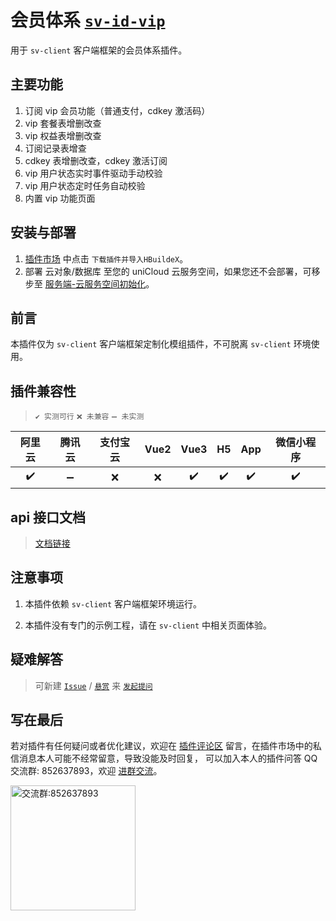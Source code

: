 # 会员体系 [`sv-id-vip`](https://ext.dcloud.net.cn/plugin?id=17048)

用于 `sv-client` 客户端框架的会员体系插件。

## 主要功能

1. 订阅 vip 会员功能（普通支付，cdkey 激活码）
2. vip 套餐表增删改查
3. vip 权益表增删改查
4. 订阅记录表增查
5. cdkey 表增删改查，cdkey 激活订阅
6. vip 用户状态实时事件驱动手动校验
7. vip 用户状态定时任务自动校验
8. 内置 vip 功能页面

## 安装与部署

1. [插件市场](https://ext.dcloud.net.cn/plugin?id=17048) 中点击 `下载插件并导入HBuildeX`。
2. 部署 云对象/数据库 至您的 uniCloud 云服务空间，如果您还不会部署，可移步至 [服务端-云服务空间初始化](../../frame/sv-service/sv-service.md#云服务空间初始化)。

## 前言

本插件仅为 `sv-client` 客户端框架定制化模组插件，不可脱离 `sv-client` 环境使用。

## 插件兼容性

> `✔️ 实测可行` `❌ 未兼容` `➖ 未实测`

| 阿里云 | 腾讯云 | 支付宝云 | Vue2 | Vue3 | H5  | App | 微信小程序 |
| :----: | :----: | :------: | :--: | :--: | :-: | :-: | :--------: |
|   ✔️   |   ➖   |    ❌    |  ❌  |  ✔️  | ✔️  | ✔️  |     ✔️     |

## api 接口文档

> [文档链接](https://console-docs.apipost.cn/preview/c3268618df9a75e0/6acb1e9aa56ea56c?target_id=d4b30806-ef67-4c1f-a126-dca17094c7c6)

## 注意事项

1. 本插件依赖 `sv-client` 客户端框架环境运行。

2. 本插件没有专门的示例工程，请在 `sv-client` 中相关页面体验。

## 疑难解答

> 可新建 [`Issue`](https://gitee.com/Sonve/sv-app-docs/issues/new) / [`悬赏`](https://gitee.com/Sonve/sv-app-docs/reward_issues/new) 来 [`发起提问`](https://gitee.com/Sonve/sv-app-docs/issues)

## 写在最后

若对插件有任何疑问或者优化建议，欢迎在 [插件评论区](https://ext.dcloud.net.cn/plugin?id=17048#rating) 留言，在插件市场中的私信消息本人可能不经常留意，导致没能及时回复，
可以加入本人的插件问答 QQ 交流群: 852637893，欢迎 [进群交流](https://qm.qq.com/cgi-bin/qm/qr?k=HD9IXnUruOa5pplF1jAeQsLb9BNnP_DE&jump_from=webapi&authKey=tk61Q5la3EAprdYcUBD7v0PBly795OTcT4UT36XxqcG7pmhGRpE+yFlt75vQBWeY)。

<img width="200" src="https://mp-74bfcbac-6ba6-4f39-8513-8831390ff75a.cdn.bspapp.com/static/qqqun.jpg" alt="交流群:852637893"/>
